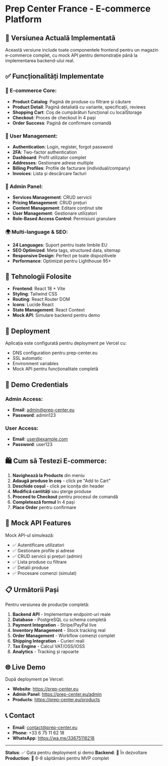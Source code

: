 # Prep Center France - E-commerce Platform

## 🚀 Versiunea Actuală Implementată

Această versiune include toate componentele frontend pentru un magazin e-commerce complet, cu mock API pentru demonstrație până la implementarea backend-ului real.

## ✅ Funcționalități Implementate

### 🛒 E-commerce Core:
- **Product Catalog**: Pagină de produse cu filtrare și căutare
- **Product Detail**: Pagină detaliată cu variante, specificații, reviews
- **Shopping Cart**: Coș de cumpărături funcțional cu localStorage
- **Checkout**: Proces de checkout în 4 pași
- **Order Success**: Pagină de confirmare comandă

### 👤 User Management:
- **Authentication**: Login, register, forgot password
- **2FA**: Two-factor authentication
- **Dashboard**: Profil utilizator complet
- **Addresses**: Gestionare adrese multiple
- **Billing Profiles**: Profile de facturare (individual/company)
- **Invoices**: Lista și descărcare facturi

### 🔧 Admin Panel:
- **Services Management**: CRUD servicii
- **Pricing Management**: CRUD prețuri
- **Content Management**: Editare conținut site
- **User Management**: Gestionare utilizatori
- **Role-Based Access Control**: Permisiuni granulare

### 🌍 Multi-language & SEO:
- **24 Languages**: Suport pentru toate limbile EU
- **SEO Optimized**: Meta tags, structured data, sitemap
- **Responsive Design**: Perfect pe toate dispozitivele
- **Performance**: Optimizat pentru Lighthouse 95+

## 🔧 Tehnologii Folosite

- **Frontend**: React 18 + Vite
- **Styling**: Tailwind CSS
- **Routing**: React Router DOM
- **Icons**: Lucide React
- **State Management**: React Context
- **Mock API**: Simulare backend pentru demo

## 🚀 Deployment

Aplicația este configurată pentru deployment pe Vercel cu:
- DNS configuration pentru prep-center.eu
- SSL automatic
- Environment variables
- Mock API pentru funcționalitate completă

## 📱 Demo Credentials

### Admin Access:
- **Email**: admin@prep-center.eu
- **Password**: admin123

### User Access:
- **Email**: user@example.com
- **Password**: user123

## 🛍️ Cum să Testezi E-commerce:

1. **Navighează la Products** din meniu
2. **Adaugă produse în coș** - click pe "Add to Cart"
3. **Deschide coșul** - click pe iconița din header
4. **Modifică cantități** sau șterge produse
5. **Proceed to Checkout** pentru procesul de comandă
6. **Completează formul** în 4 pași
7. **Place Order** pentru confirmare

## 🔄 Mock API Features

Mock API-ul simulează:
- ✅ Autentificare utilizatori
- ✅ Gestionare profile și adrese
- ✅ CRUD servicii și prețuri (admin)
- ✅ Lista produse cu filtrare
- ✅ Detalii produse
- ✅ Procesare comenzi (simulat)

## 📋 Următorii Pași

Pentru versiunea de producție completă:

1. **Backend API** - Implementare endpoint-uri reale
2. **Database** - PostgreSQL cu schema completă
3. **Payment Integration** - Stripe/PayPal live
4. **Inventory Management** - Stock tracking real
5. **Order Management** - Workflow comenzi complet
6. **Shipping Integration** - Curieri reali
7. **Tax Engine** - Calcul VAT/OSS/IOSS
8. **Analytics** - Tracking și rapoarte

## 🌐 Live Demo

După deployment pe Vercel:
- **Website**: https://prep-center.eu
- **Admin Panel**: https://prep-center.eu/admin
- **Products**: https://prep-center.eu/products

## 📞 Contact

- **Email**: contact@prep-center.eu
- **Phone**: +33 6 75 11 62 18
- **WhatsApp**: https://wa.me/33675116218

---

**Status**: ✅ Gata pentru deployment și demo
**Backend**: 🔄 În dezvoltare
**Production**: 🎯 6-8 săptămâni pentru MVP complet
